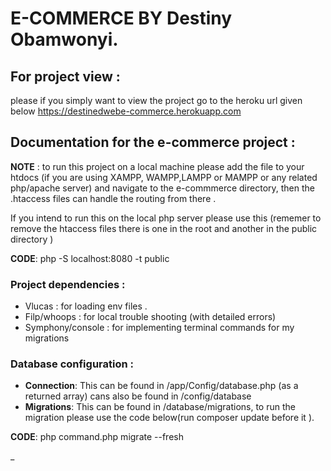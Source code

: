 # E-COMMERCE BY Destiny Obamwonyi. 

## For project view  : 
please if you simply want to view the project go to the heroku url given below https://destinedwebe-commerce.herokuapp.com


## Documentation for the e-commerce project : 


__NOTE__ : to run this project on a local machine please add the file to your htdocs (if you are using XAMPP, WAMPP,LAMPP or MAMPP or any related php/apache server) and navigate to the e-commmerce directory, then the .htaccess files can handle the routing from there . 

If you intend to run this on the local php server please use this (rememer to remove the htaccess files there is one in the root and another in the public directory ) 

__CODE__: php -S localhost:8080 -t public 


### Project dependencies :
* Vlucas : for loading env files . 
* Filp/whoops : for local trouble shooting (with detailed errors) 
* Symphony/console : for implementing terminal commands for my migrations


### Database configuration :
* __Connection__: This can be found in /app/Config/database.php (as a returned array) cans also be found in /config/database
* __Migrations__: This can be found in /database/migrations,  to run the migration please use the code below(run composer update before it ).

__CODE__: php command.php migrate --fresh

_

